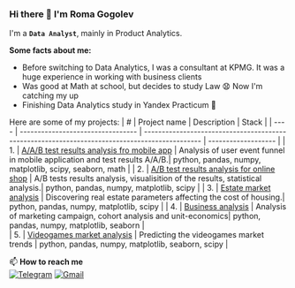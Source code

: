### Hi there 👋 I'm **Roma Gogolev**

I'm a **`Data Analyst`**, mainly in Product Analytics.   
   
**Some facts about me:**
* Before switching to Data Analytics, I was a consultant at KPMG. It was a huge experience in working with business clients
* Was good at Math at school, but decides to study Law :anguished: Now I'm catching my up
* Finishing Data Analytics study in Yandex Practicum 🌱

Here are some of my projects:
| #    | Project name              | Description                                                                                       | Stack                       |
| ---- | --------------------------------- | ---------------------------------------------------------------------------------------------- | ------------------- |
| 1.   | [А/А/В test results analysis fro mobile app](https://github.com/rdgogolev/AAB_test_mobile_app)    | Analysis of user event funnel in mobile application and test results A/A/B.| python, pandas, numpy, matplotlib, scipy, seaborn, math |
| 2.   | [А/В test results analysis for online shop](https://github.com/rdgogolev/AB_test_online_shop)    | A/B tests results analysis, visualisition of the results, statistical analysis.| python, pandas, numpy, matplotlib, scipy |
| 3.   | [Estate market analysis](https://github.com/rdgogolev/estate-market-analysis)    | Discovering real estate parameters affecting the cost of housing.| python, pandas, numpy, matplotlib, scipy |
| 4.   | [Business analysis](https://github.com/rdgogolev/business_cohort_analysis)    | Analysis of marketing campaign, cohort analysis and unit-economics| python, pandas, numpy, matplotlib, seaborn |   
| 5.   | [Videogames market analysis](https://github.com/rdgogolev/videogames-market-forecast)    | Predicting the videogames market trends | python, pandas, numpy, matplotlib, seaborn, scipy |   
   
📫 **How to reach me**   
[![Telegram](https://img.shields.io/badge/--telegram?label=Telegram&logo=telegram&style=social)](https://t.me/GogaTheLion)
[![Gmail](https://img.shields.io/badge/--linkedin?label=Gmail&logo=gmail&style=social)](mailto:rdgogolev@gmail.com)  
